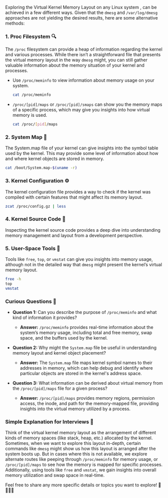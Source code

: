 Exploring the Virtual Kernel Memory Layout on  any Linux system , can be achieved in a few different ways. Given that the `dmesg` and `/var/log/dmesg` approaches are not yielding the desired results, here are some alternative methods:

### 1. Proc Filesystem 🔍
The `/proc` filesystem can provide a heap of information regarding the kernel and various processes. While there isn’t a straightforward file that presents the virtual memory layout in the way `dmesg` might, you can still gather valuable information about the memory situation of your kernel and processes.

- Use `/proc/meminfo` to view information about memory usage on your system.
  ```bash
  cat /proc/meminfo
  ```
  
- `/proc/[pid]/maps` or `/proc/[pid]/smaps` can show you the memory maps of a specific process, which may give you insights into how virtual memory is used.
  ```bash
  cat /proc/[pid]/maps
  ```
  
### 2. System Map 🔗
The System.map file of your kernel can give insights into the symbol table used by the kernel. This may provide some level of information about how and where kernel objects are stored in memory.

```bash
cat /boot/System.map-$(uname -r)
```

### 3. Kernel Configuration ⚙️
The kernel configuration file provides a way to check if the kernel was compiled with certain features that might affect its memory layout.

```bash
zcat /proc/config.gz | less
```
  
### 4. Kernel Source Code 📜
Inspecting the kernel source code provides a deep dive into understanding memory management and layout from a development perspective. 

### 5. User-Space Tools 🧰
Tools like `free`, `top`, or `vmstat` can give you insights into memory usage, although not in the detailed way that `dmesg` might present the kernel’s virtual memory layout.

```bash
free -h
top
vmstat
```

### Curious Questions 🤔
- **Question 1:** Can you describe the purpose of `/proc/meminfo` and what kind of information it provides?
  - **Answer:** `/proc/meminfo` provides real-time information about the system’s memory usage, including total and free memory, swap space, and the buffers used by the kernel.
  
- **Question 2:** Why might the `System.map` file be useful in understanding memory layout and kernel object placement?
  - **Answer:** The `System.map` file maps kernel symbol names to their addresses in memory, which can help debug and identify where particular objects are stored in the kernel's address space.

- **Question 3:** What information can be derived about virtual memory from the `/proc/[pid]/maps` file for a given process?
  - **Answer:** `/proc/[pid]/maps` provides memory regions, permission access, the inode, and path for the memory-mapped file, providing insights into the virtual memory utilized by a process.

### Simple Explanation for Interviews 🌟
Think of the virtual kernel memory layout as the arrangement of different kinds of memory spaces (like stack, heap, etc.) allocated by the kernel. Sometimes, when we want to explore this layout in-depth, certain commands like `dmesg` might show us how this layout is arranged after the system boots up. But in cases where this is not available, we explore alternate routes like peeping through `/proc/meminfo` for memory usage, or `/proc/[pid]/maps` to see how the memory is mapped for specific processes. Additionally, using tools like `free` and `vmstat`, we gain insights into overall memory utilization and swap space in real-time.

Feel free to share any more specific details or topics you want to explore! 📘🚀👩‍🚀